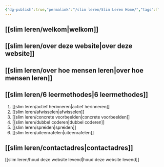 ```yaml
---
{"dg-publish":true,"permalink":"/slim leren/Slim Leren Home/","tags":["gardenEntry"],"created":"2025-06-04T16:32:15.592+02:00","updated":"2025-06-04T17:10:44.050+02:00"}
---
```



## [[slim leren/welkom\|welkom]]

## [[slim leren/over deze website\|over deze website]]

## [[slim leren/over hoe mensen leren\|over hoe mensen leren]]

## [[slim leren/6 leermethodes\|6 leermethodes]]

1. [[slim leren/actief herinneren\|actief herinneren]]
2. [[slim leren/afwisselen\|afwisselen]]
3. [[slim leren/concrete voorbeelden\|concrete voorbeelden]]
4. [[slim leren/dubbel coderen\|dubbel coderen]]
5. [[slim leren/spreiden\|spreiden]]
6. [[slim leren/uiteenrafelen\|uiteenrafelen]]

## [[slim leren/contactadres\|contactadres]]
[[slim leren/houd deze website levend\|houd deze website levend]]


